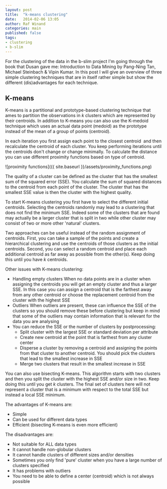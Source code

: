```yaml
---
layout: post
title:  "k-means clustering"
date:   2014-02-06 13:05
author: Raf Winand
categories: main
published: false
tags:
- clustering
- b-slim
---
```

For the clustering of the data in the b-slim project I'm going through the book that Dusan gave me: Introduction to Data Mining by Pang-Ning Tan, Michael Steinbach & Vipin Kumar. In this post I will give an overview of three simple clustering techniques that are in itself rather simple but show the different (dis)advantages for each technique.

## K-means
K-means is a partitional and prototype-based clustering technique that ames to partition the observations in *k* clusters which are represented by their centroids. In addition to K-means you can also use the K-medoid technique which uses an actual data point (medoid) as the prototype instead of the mean of a group of points (centroid).

In each iteration you first assign each point to the closest centroid  and then recalculate the centroid of each cluster. You keep performing iterations until the centroids don't change or change minimally. To calculate the distance you can use different proximity functions based on type of centroid.

![proximity functions]({{ site.baseurl }}/assets/proximity_functions.png)

The quality of a cluster can be defined as the cluster that has the smallest sum of the squared error (SSE). You calculate the sum of squared distances to the centroid from each point of the cluster. The cluster that has the smallest SSE value is then the cluster with the highest quality.

To start K-means clustering you first have to select the different initial centroids. Selecting the centroids randomly may lead to a clustering that does not find the minimum SSE. Indeed some of the clusters that are found may actually be a larger cluster that is split in two while other cluster may consist of two or more other 'natural' clusters.

Two approaches can be useful instead of the random assignment of centroids. First, you can take a sample of the points and create a hierarchical clustering and use the centroids of those clusters as the initial centroids. Second, you can select a random centroid and place each additional centroid as far away as possible from the other(s). Keep doing this until you have *k* centroids.

Other issues with K-means clustering:

* Handling empty clusters When no data points are in a cluster when assigning the centroids you will get an empty cluster and thus a larger SSE. In this case you can assign a centroid that is the farthest away from any other centroid or choose the replacement centroid from the cluster with the highest SSE
* Outliers When outliers are present, these can influence the SSE of the clusters so you should remove these before clustering but keep in mind that some of the outliers may contain information that is relevant for the data you are analysing
* You can reduce the SSE or the number of clusters by postprocessing:
  * Split cluster with the largest SSE or standard deviation per attribute
  * Create new centroid at the point that is farthest from any cluster center
  * Disperse a cluster by removing a centroid and assigning the points from that cluster to another centroid. You should pick the clusters that lead to the smallest increase in SSE
  * Merge two clusters that result in the smallest increase in SSE

You can also use bisecting K-means. This algorithm starts with two clusters and then you split the cluster with the highest SSE and/or size in two. Keep doing this until you get *k* clusters. The final set of clusters here will not represent a cluster that is a minimum with respect to the total SSE but instead a local SSE minimum.

The advantages of K-means are:

* Simple
* Can be used for different data types
* Efficient (bisecting K-means is even more efficient)

The disadvantages are:

* Not suitable for ALL data types
* It cannot handle non-globular clusters
* It cannot handle clusters of different sizes and/or densities
* Sometimes you only find 'pure' cluster when you have a large number of clusters specified
* It has problems with outliers
* You need to be able to define a center (centroid) which is not always possible
